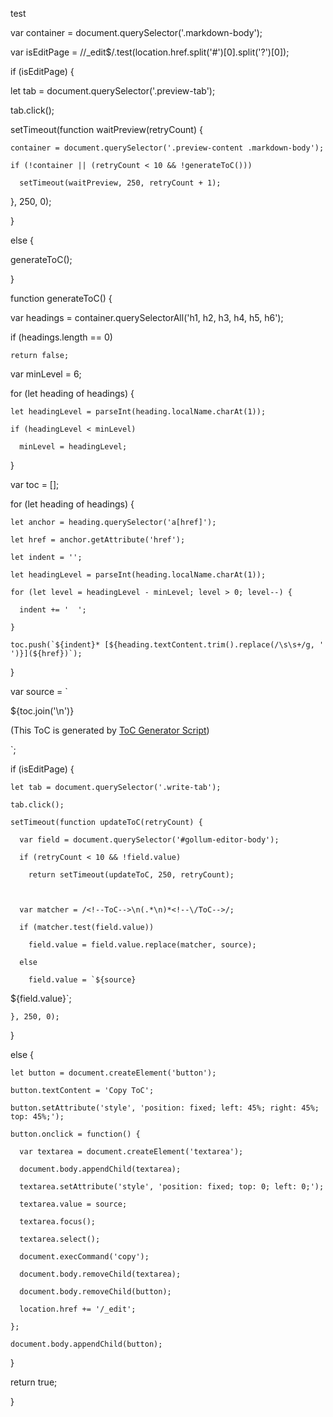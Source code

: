test


var container = document.querySelector('.markdown-body');

var isEditPage = /\/_edit$/.test(location.href.split('#')[0].split('?')[0]);

if (isEditPage) {

  let tab = document.querySelector('.preview-tab');

  tab.click();

  setTimeout(function waitPreview(retryCount) {

    container = document.querySelector('.preview-content .markdown-body');

    if (!container || (retryCount < 10 && !generateToC()))

      setTimeout(waitPreview, 250, retryCount + 1);

  }, 250, 0);

}

else {

  generateToC();

}

function generateToC() {

  var headings = container.querySelectorAll('h1, h2, h3, h4, h5, h6');

  if (headings.length == 0)

    return false;

  var minLevel = 6;

  for (let heading of headings) {

    let headingLevel = parseInt(heading.localName.charAt(1));

    if (headingLevel < minLevel)

      minLevel = headingLevel;

  }

  var toc = [];

  for (let heading of headings) {

    let anchor = heading.querySelector('a[href]');

    let href = anchor.getAttribute('href');

    let indent = '';

    let headingLevel = parseInt(heading.localName.charAt(1));

    for (let level = headingLevel - minLevel; level > 0; level--) {

      indent += '  ';

    }

    toc.push(`${indent}* [${heading.textContent.trim().replace(/\s\s+/g, ' ')}](${href})`);

  }

  var source = `<!--ToC-->

${toc.join('\n')}

 

(This ToC is generated by [ToC Generator Script](https://gist.github.com/piroor/14e42c7eeb876ab71e3202dabcd0ee9e#file-toc-js))

<!--/ToC-->`;

  if (isEditPage) {

    let tab = document.querySelector('.write-tab');

    tab.click();

    setTimeout(function updateToC(retryCount) {

      var field = document.querySelector('#gollum-editor-body');

      if (retryCount < 10 && !field.value)

        return setTimeout(updateToC, 250, retryCount);



      var matcher = /<!--ToC-->\n(.*\n)*<!--\/ToC-->/;

      if (matcher.test(field.value))

        field.value = field.value.replace(matcher, source);

      else

        field.value = `${source}



${field.value}`;

    }, 250, 0);

  }

  else {

    let button = document.createElement('button');

    button.textContent = 'Copy ToC';

    button.setAttribute('style', 'position: fixed; left: 45%; right: 45%; top: 45%;');

    button.onclick = function() {

      var textarea = document.createElement('textarea');

      document.body.appendChild(textarea);

      textarea.setAttribute('style', 'position: fixed; top: 0; left: 0;');

      textarea.value = source;

      textarea.focus();

      textarea.select();

      document.execCommand('copy');

      document.body.removeChild(textarea);

      document.body.removeChild(button);

      location.href += '/_edit';

    };

    document.body.appendChild(button);

  }

  return true;

}